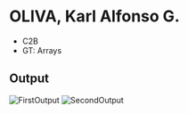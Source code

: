 # OLIVA, Karl Alfonso G.
- C2B
- GT: Arrays
## Output
![FirstOutput](img/firstOutput.png)
![SecondOutput](img/secondOutput.png)